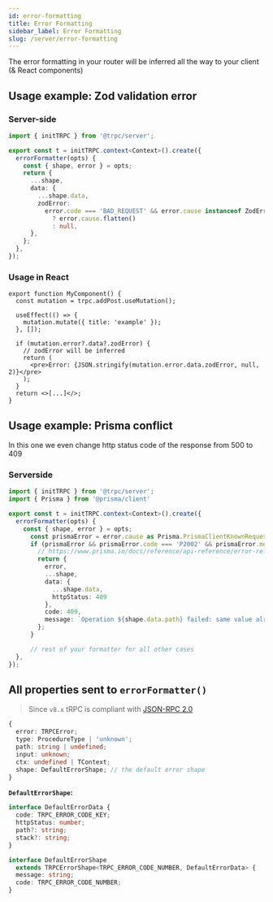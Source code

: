 ```yaml
---
id: error-formatting
title: Error Formatting
sidebar_label: Error Formatting
slug: /server/error-formatting
---
```


The error formatting in your router will be inferred all the way to your client (&&nbsp;React&nbsp;components)

## Usage example: Zod validation error

### Server-side

```ts title='server.ts'
import { initTRPC } from '@trpc/server';

export const t = initTRPC.context<Context>().create({
  errorFormatter(opts) {
    const { shape, error } = opts;
    return {
      ...shape,
      data: {
        ...shape.data,
        zodError:
          error.code === 'BAD_REQUEST' && error.cause instanceof ZodError
            ? error.cause.flatten()
            : null,
      },
    };
  },
});
```

### Usage in React

```tsx title='components/MyComponent.tsx'
export function MyComponent() {
  const mutation = trpc.addPost.useMutation();

  useEffect(() => {
    mutation.mutate({ title: 'example' });
  }, []);

  if (mutation.error?.data?.zodError) {
    // zodError will be inferred
    return (
      <pre>Error: {JSON.stringify(mutation.error.data.zodError, null, 2)}</pre>
    );
  }
  return <>[...]</>;
}
```

## Usage example: Prisma conflict

In this one we even change http status code of the response from 500 to 409

### Serverside

```ts title='server.ts'
import { initTRPC } from '@trpc/server';
import { Prisma } from '@prisma/client'

export const t = initTRPC.context<Context>().create({
  errorFormatter(opts) {
    const { shape, error } = opts;
      const prismaError = error.cause as Prisma.PrismaClientKnownRequestError;
      if (prismaError && prismaError.code === 'P2002' && prismaError.meta) {
        // https://www.prisma.io/docs/reference/api-reference/error-reference#p2002
        return {
          error,
          ...shape,
          data: {
            ...shape.data,
            httpStatus: 409
          },
          code: 409,
          message: `Operation ${shape.data.path} failed: same value already exists for field "${prismaError.meta.target}"`
        };
      }

      // rest of your formatter for all other cases
  },
});
```


## All properties sent to `errorFormatter()`

> Since `v8.x` tRPC is compliant with [JSON-RPC 2.0](https://www.jsonrpc.org/specification)

```ts
{
  error: TRPCError;
  type: ProcedureType | 'unknown';
  path: string | undefined;
  input: unknown;
  ctx: undefined | TContext;
  shape: DefaultErrorShape; // the default error shape
}
```

**`DefaultErrorShape`:**

```ts
interface DefaultErrorData {
  code: TRPC_ERROR_CODE_KEY;
  httpStatus: number;
  path?: string;
  stack?: string;
}

interface DefaultErrorShape
  extends TRPCErrorShape<TRPC_ERROR_CODE_NUMBER, DefaultErrorData> {
  message: string;
  code: TRPC_ERROR_CODE_NUMBER;
}
```
